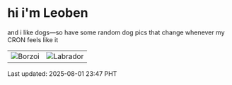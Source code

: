 # hi i'm Leoben

and i like dogs—so have some random dog pics that change whenever my CRON feels like it

|  |  |
|--------|----------|
| ![Borzoi](https://random-dog-vercel.vercel.app/api/random-borzoi?v=1754063265) | ![Labrador](https://random-dog-vercel.vercel.app/api/random-labrador?v=1754063265) |

Last updated: 2025-08-01 23:47 PHT
